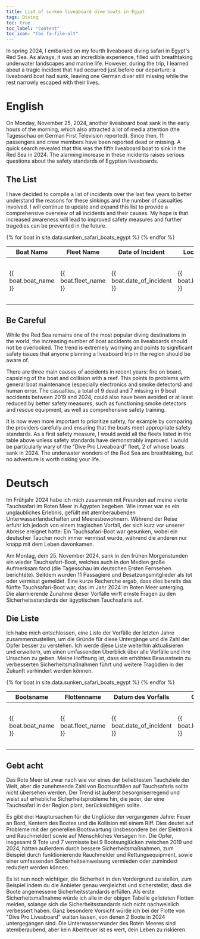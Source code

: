 ```yaml
---
title: List of sunken liveaboard dive boats in Egypt
tags: Diving
toc: true
toc_label: "Content"
toc_icon: "fas fa-file-alt"
---
```



In spring 2024, I embarked on my fourth liveaboard diving safari in Egypt's Red Sea. As always, it was an incredible experience, filled with breathtaking underwater landscapes and marine life. However, during the trip, I learned about a tragic incident that had occurred just before our departure: a liveaboard boat had sunk, leaving one German diver still missing while the rest narrowly escaped with their lives.


# English
On Monday, November 25, 2024, another liveaboard boat sank in the early hours of the morning, which also attracted a lot of media attention (the Tagesschau on German First Television reported). Since then, 11 passengers and crew members have been reported dead or missing. A quick search revealed that this was the fifth liveaboard boat to sink in the Red Sea in 2024. The alarming increase in these incidents raises serious questions about the safety standards of Egyptian liveaboards.

## The List
I have decided to compile a list of incidents over the last few years to better understand the reasons for these sinkings and the number of casualties involved. I will continue to update and expand this list to provide a comprehensive overview of all incidents and their causes. My hope is that increased awareness will lead to improved safety measures and further tragedies can be prevented in the future.

<table>
  <thead>
    <tr>
      <th>Boat Name</th>
      <th>Fleet Name</th>
      <th>Date of Incident</th>
      <th>Location</th>
      <th>Reported Cause</th>
      <th>Soals On Board</th>
      <th>Casualties</th>
      <th>References</th>
    </tr>
  </thead>
  <tbody>
    {% for boat in site.data.sunken_safari_boats_egypt %}
      <tr>
        <td>{{ boat.boat_name }}</td>
        <td>{{ boat.fleet_name }}</td>
        <td>{{ boat.date_of_incident }}</td>
        <td>{{ boat.location }}</td>
        <td>{{ boat.reported_cause }}</td>
        <td>{{ boat.soals_on_board }}</td>
        <td>{{ boat.casualties }}</td>
        <td>
          {% for ref in boat.refs %}
            <a href="{{ ref.url }}" target="_blank">{{ ref.text }}</a>
          {% endfor %}
        </td>
      </tr>
    {% endfor %}
  </tbody>
</table>

## Be Careful
While the Red Sea remains one of the most popular diving destinations in the world, the increasing number of boat accidents on liveaboards should not be overlooked. The trend is extremely worrying and points to significant safety issues that anyone planning a liveaboard trip in the region should be aware of.

There are three main causes of accidents in recent years: fire on board, capsizing of the boat and collision with a reef. This points to problems with general boat maintenance (especially electronics and smoke detectors) and human error. The casualties, a total of 9 dead and 7 missing in 9 boat accidents between 2019 and 2024, could also have been avoided or at least reduced by better safety measures, such as functioning smoke detectors and rescue equipment, as well as comprehensive safety training.

It is now even more important to prioritize safety, for example by comparing the providers carefully and ensuring that the boats meet appropriate safety standards. As a first safety measure, I would avoid all the fleets listed in the table above unless safety standards have demonstrably improved. I would be particularly wary of the “Dive Pro Liveaboard” fleet, 2 of whose boats sank in 2024. The underwater wonders of the Red Sea are breathtaking, but no adventure is worth risking your life.


# Deutsch
Im Frühjahr 2024 habe ich mich zusammen mit Freunden auf meine vierte Tauchsafari im Roten Meer in Ägypten begeben. Wie immer war es ein unglaubliches Erlebnis, gefüllt mit atemberaubenden Unterwasserlandschaften und Meeresbewohnern. Während der Reise erfuhr ich jedoch von einem tragischen Vorfall, der sich kurz vor unserer Abreise ereignet hatte: Ein Tauchsafari-Boot war gesunken, wobei ein deutscher Taucher noch immer vermisst wurde, während die anderen nur knapp mit dem Leben davonkamen.

Am Montag, dem 25. November 2024, sank in den frühen Morgenstunden ein wieder Tauchsafari-Boot, welches auch in den Medien große Aufmerksam fand (die Tagesschau im deutschen Ersten Fernsehen berichtete). Seitdem wurden 11 Passagiere und Besatzungsmitglieder als tot oder vermisst gemeldet. Eine kurze Recherche ergab, dass dies bereits das fünfte Tauchsafari-Boot war, das im Jahr 2024 im Roten Meer unterging. Die alarmierende Zunahme dieser Vorfälle wirft ernste Fragen zu den Sicherheitsstandards der ägyptischen Tauchsafaris auf.


## Die Liste
Ich habe mich entschlossen, eine Liste der Vorfälle der letzten Jahre zusammenzustellen, um die Gründe für diese Untergänge und die Zahl der Opfer besser zu verstehen. Ich werde diese Liste weiterhin aktualisieren und erweitern, um einen umfassenden Überblick über alle Vorfälle und ihre Ursachen zu geben. Meine Hoffnung ist, dass ein erhöhtes Bewusstsein zu verbesserten Sicherheitsmaßnahmen führt und weitere Tragödien in der Zukunft verhindert werden können.

<table>
  <thead>
    <tr>
      <th>Bootsname</th>
      <th>Flottenname</th>
      <th>Datum des Vorfalls</th>
      <th>Ort</th>
      <th>Offizielle Ursache</th>
      <th>Personen an Bord</th>
      <th>Opfer</th>
      <th>Referenzen</th>
    </tr>
  </thead>
  <tbody>
    {% for boat in site.data.sunken_safari_boats_egypt %}
      <tr>
        <td>{{ boat.boat_name }}</td>
        <td>{{ boat.fleet_name }}</td>
        <td>{{ boat.date_of_incident }}</td>
        <td>{{ boat.location }}</td>
        <td>{{ boat.reported_cause }}</td>
        <td>{{ boat.soals_on_board }}</td>
        <td>{{ boat.casualties }}</td>
        <td>
          {% for ref in boat.refs %}
            <a href="{{ ref.url }}" target="_blank">{{ ref.text }}</a>
          {% endfor %}
        </td>
      </tr>
    {% endfor %}
  </tbody>
</table>

## Gebt acht
Das Rote Meer ist zwar nach wie vor eines der beliebtesten Tauchziele der Welt, aber die zunehmende Zahl von Bootsunfällen auf Tauchsafaris sollte nicht übersehen werden. Der Trend ist äußerst besorgniserregend und weist auf erhebliche Sicherheitsprobleme hin, die jeder, der eine Tauchsafari in der Region plant, berücksichtigen sollte.

Es gibt drei Hauptursachen für die Unglücke der vergangenen Jahre: Feuer an Bord, Kentern des Bootes und die Kollision mit einem Riff. Dies deutet auf Probleme mit der generellen Bootswartung (insbesondere bei der Elektronik und Rauchmelder) sowie auf Menschliches Versagen hin. Die Opfer, insgesamt 9 Tote und 7 vermisste bei 9 Bootsunglücken zwischen 2019 und 2024, hätten außerdem durch bessere Sicherheitsmaßnahmen, zum Beispiel durch funktionierende Rauchmelder und Rettungsequipment, sowie einer umfassenden Sicherheitseinweisung vermieden oder zumindest reduziert werden können.

Es ist nun noch wichtiger, die Sicherheit in den Vordergrund zu stellen, zum Beispiel indem du die Anbieter genau vergleichst und sicherstellst, dass die Boote angemessene Sicherheitsstandards erfüllen. Als erste Sicherheitsmaßnahme würde ich alle in der obigen Tabelle gelisteten Flotten meiden, solange sich die Sicherheitsstandards sich nicht nachweislich verbessert haben. Ganz besondere Vorsicht würde ich bei der Flotte von "Dive Pro Liveaboard" walten lassen, von denen 2 Boote in 2024 untergegangen sind. Die Unterwasserwunder des Roten Meeres sind atemberaubend, aber kein Abenteuer ist es wert, dein Leben zu riskieren.
